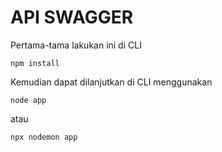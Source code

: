 # API SWAGGER

Pertama-tama lakukan ini di CLI
```
npm install
```

Kemudian dapat dilanjutkan di CLI menggunakan
```
node app
```
atau
```
npx nodemon app
```